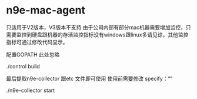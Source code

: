 # n9e-mac-agent
只适用于V2版本，V3版本不支持
由于公司内部有部分mac机器需要增加监控，只需要监控到硬盘跟机器的存活监控指标没有windows跟linux多请见谅，其他监控指标可通过修改代码显示。

配置GOPATH 此处忽略

./control build

最后提取n9e-collector 跟etc 文件即可使用
使用前需要修改 specify：“” 

./n9e-collector start
